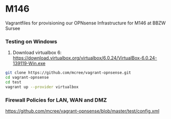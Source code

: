 # M146
Vagrantfiles for provisioning our OPNsense Infrastructure for M146 at BBZW Sursee

### Testing on Windows

1. Download virtualbox 6:  https://download.virtualbox.org/virtualbox/6.0.24/VirtualBox-6.0.24-139119-Win.exe

```bash
git clone https://github.com/mcree/vagrant-opnsense.git
cd vagrant-opnsense
cd test
vagrant up --provider virtualbox
```

### Firewall Policies for LAN, WAN and DMZ

https://github.com/mcree/vagrant-opnsense/blob/master/test/config.xml
